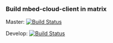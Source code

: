 ### Build mbed-cloud-client in matrix

Master:
[![Build Status](https://travis-ci.com/iconservo/mbed-testbuild.svg?branch=master)](https://travis-ci.com/iconservo/mbed-testbuild)

Develop:
[![Build Status](https://travis-ci.com/iconservo/mbed-testbuild.svg?branch=develop)](https://travis-ci.com/iconservo/mbed-testbuild)
